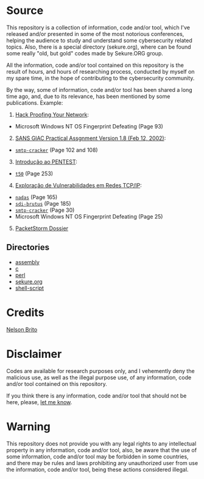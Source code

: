 # Source
This repository is a collection of information, code and/or tool, which I've released and/or presented in some of the most notorious conferences, helping the audience to study and understand some cybersecurity related topics. Also, there is a special directory (sekure.org), where can be found some really "old, but gold" codes made by Sekure.ORG group.

All the information, code and/or tool contained on this repository is the result of hours, and hours of researching process, conducted by myself on my spare time, in the hope of contributing to the cybersecurity community.

By the way, some of information, code and/or tool has been shared a long time ago, and, due to its relevance, has been mentioned by some publications. Example:
1. [Hack Proofing Your Network](https://books.google.com.br/books?id=Fr9UOKzOjsAC&printsec=frontcover):
* Microsoft Windows NT OS Fingerprint Defeating (Page 93)
2. [SANS GIAC Practical Assgnment Version 1.8 (Feb 12, 2002)](https://www.giac.org/paper/gcfw/375/giac-gcfw-assignment-pass/101242):
* [```smtp-cracker```](https://github.com/nbrito/source/tree/master/c/smtp-cracker) (Page 102 and 108)
3. [Introdução ao PENTEST](https://books.google.com.br/books?id=M4fDCAAAQBAJ&printsec=frontcover):
* [```t50```](https://github.com/nbrito/source/tree/master/c/t50) (Page 253)
4. [Exploração de Vulnerabilidades em Redes TCP/IP](https://books.google.com.br/books?id=JCXbDgAAQBAJ&printsec=frontcover):
* [```nadas```](https://github.com/nbrito/source/blob/master/shell-script/nadas) (Page 165)
* [```sdi-brutus```](https://github.com/nbrito/source/tree/master/perl/sdi-brutus) (Page 185)
* [```smtp-cracker```](https://github.com/nbrito/source/tree/master/c/smtp-cracker) (Page 30)
* Microsoft Windows NT OS Fingerprint Defeating (Page 25)
5. [PacketStorm Dossier](https://packetstorm.news/files/author/436/1)

## Directories
* [assembly](https://github.com/nbrito/source/tree/master/assembly)
* [c](https://github.com/nbrito/source/tree/master/c)
* [perl](https://github.com/nbrito/source/tree/master/perl)
* [sekure.org](https://github.com/nbrito/source/tree/master/sekure.org)
* [shell-script](https://github.com/nbrito/source/tree/master/shell-script)

# Credits
[Nelson Brito](mailto:nbrito@prontonmail.com)

# Disclaimer
Codes are available for research purposes only, and I vehemently deny the malicious use, as well as the illegal purpose use, of any information, code and/or tool contained on this repository.

If you think there is any information, code and/or tool that should not be here, please, [let me know](mailto:nbrito@prontonmail.com).

# Warning
This repository does not provide you with any legal rights to any intellectual property in any information, code and/or tool, also, be aware that the use of some information, code and/or tool may be forbidden in some countries, and there may be rules and laws prohibiting any unauthorized user from use the information, code and/or tool, being these actions considered illegal.
